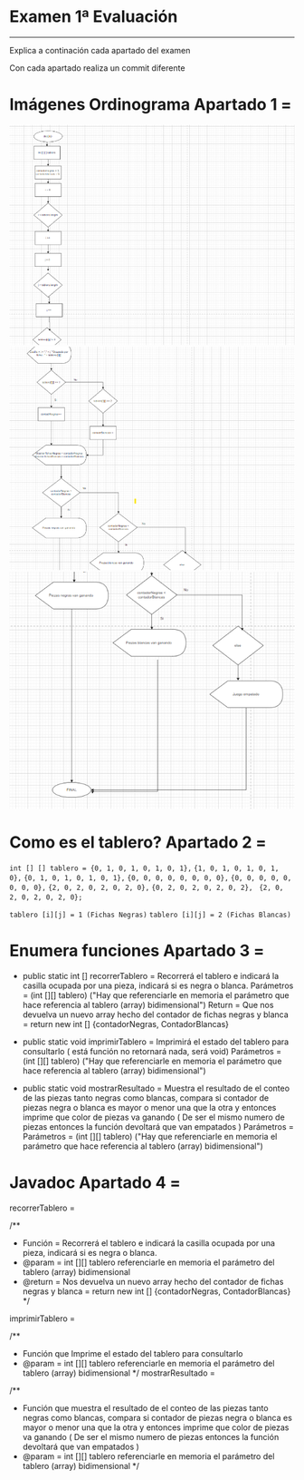 # Examen 1ª Evaluación

---

Explica a continación cada apartado del examen

Con cada apartado realiza un commit diferente



# Imágenes Ordinograma Apartado 1 =


![Primera Imagen Ordinograma](./foto1.png)
![Primera Imagen Ordinograma](./foto2.png)
![Primera Imagen Ordinograma](./foto3.png)

# Como es el tablero? Apartado 2 =

`int [] [] tablero = {0, 1, 0, 1, 0, 1, 0, 1},`
`{1, 0, 1, 0, 1, 0, 1, 0},`
`{0, 1, 0, 1, 0, 1, 0, 1},`
`{0, 0, 0, 0, 0, 0, 0, 0},`
`{0, 0, 0, 0, 0, 0, 0, 0},`
`{2, 0, 2, 0, 2, 0, 2, 0},`
`{0, 2, 0, 2, 0, 2, 0, 2}, `
`{2, 0, 2, 0, 2, 0, 2, 0};`

`tablero [i][j] = 1 (Fichas Negras)`
`tablero [i][j] = 2 (Fichas Blancas)` 

# Enumera funciones Apartado 3 =

- public static int [] recorrerTablero = Recorrerá el tablero e indicará la casilla ocupada por una pieza, indicará si es negra o blanca.
    Parámetros = (int [][] tablero) ("Hay que referenciarle en memoria el parámetro que hace referencia al tablero (array) bidimensional")
    Return = Que nos devuelva un nuevo array hecho del contador de fichas negras y blanca = return new int [] {contadorNegras, ContadorBlancas}
    
- public static void imprimirTablero = Imprimirá el estado del tablero para consultarlo ( está función no retornará nada, será void)
    Parámetros = (int [][] tablero) ("Hay que referenciarle en memoria el parámetro que hace referencia al tablero (array) bidimensional")

- public static void mostrarResultado = Muestra el resultado de el conteo de las piezas tanto negras como blancas, compara si contador de piezas negra o blanca es mayor o menor una que la otra y entonces imprime que color de piezas va ganando ( De ser el mismo  numero de piezas entonces la función devoltará que van empatados )
    Parámetros = Parámetros = (int [][] tablero) ("Hay que referenciarle en memoria el parámetro que hace referencia al tablero (array) bidimensional")

# Javadoc Apartado 4 =

recorrerTablero =

/**
* Función = Recorrerá el tablero e indicará la casilla ocupada por una pieza, indicará si es negra o blanca.
* @param = int [][] tablero referenciarle en memoria el parámetro del tablero (array) bidimensional
* @return = Nos devuelva un nuevo array hecho del contador de fichas negras y blanca = return new int [] {contadorNegras, ContadorBlancas}
*/

imprimirTablero = 

/**
* Función que Imprime el estado del tablero para consultarlo
* @param = int [][] tablero referenciarle en memoria el parámetro del tablero (array) bidimensional
*/
mostrarResultado = 

/**
* Función que muestra el resultado de el conteo de las piezas tanto negras como blancas, compara si contador de piezas negra o blanca es mayor o menor una que la otra y entonces imprime que color de piezas va ganando ( De ser el mismo numero de piezas entonces la función devoltará que van empatados )
* @param = int [][] tablero referenciarle en memoria el parámetro del tablero (array) bidimensional
*/